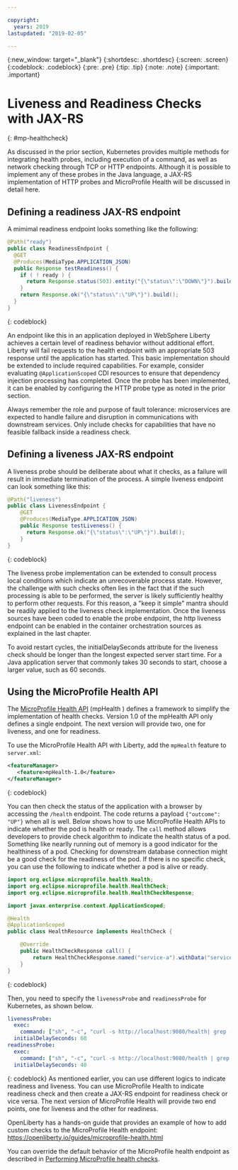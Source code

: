 ```yaml
---

copyright:
  years: 2019
lastupdated: "2019-02-05"

---
```


{:new_window: target="_blank"}
{:shortdesc: .shortdesc}
{:screen: .screen}
{:codeblock: .codeblock}
{:pre: .pre}
{:tip: .tip}
{:note: .note}
{:important: .important}

# Liveness and Readiness Checks with JAX-RS
{: #mp-healthcheck}

As discussed in the prior section, Kubernetes provides multiple methods for integrating health probes, including execution of a command, as well as network checking through TCP or HTTP endpoints. Although it is possible to implement any of these probes in the Java language, a JAX-RS implementation of HTTP probes and MicroProfile Health will be discussed in detail here.

## Defining a readiness JAX-RS endpoint

A mimimal readiness endpoint looks something like the following:

```java
@Path("ready")
public class ReadinessEndpoint {
  @GET
  @Produces(MediaType.APPLICATION_JSON)
  public Response testReadiness() {
    if ( ! ready ) {
      return Response.status(503).entity("{\"status\":\"DOWN\"}").build();
    }
    return Response.ok("{\"status\":\"UP\"}").build();
  }
}
```
{: codeblock}

An endpoint like this in an application deployed in WebSphere Liberty achieves a certain level of readiness behavior without additional effort. Liberty will fail requests to the health endpoint with an appropriate 503 response until the application has started. This basic implementation should be extended to include required capabilities. For example, consider evaluating `@ApplicationScoped` CDI resources to ensure that dependency injection processing has completed. Once the probe has been implemented, it can be enabled by configuring the HTTP probe type as noted in the prior section.

Always remember the role and purpose of fault tolerance: microservices are expected to handle failure and disruption in communications with downstream services. Only include checks for capabilities that have no feasible fallback inside a readiness check.

## Defining a liveness JAX-RS endpoint

A liveness probe should be deliberate about what it checks, as a failure will result in immediate termination of the process. A simple liveness endpoint can look something like this:

```java
@Path("liveness")
public class LivenessEndpoint {
    @GET
    @Produces(MediaType.APPLICATION_JSON)
    public Response testLiveness() {
      return Response.ok("{\"status\":\"UP\"}").build();
    }
}
```
{: codeblock}

The liveness probe implementation can be extended to consult process local conditions which indicate an unrecoverable process state. However, the challenge with such checks often lies in the fact that if the such processing is able to be performed, the server is likely sufficiently healthy to perform other requests. For this reason, a "keep it simple" mantra should be readily applied to the liveness check implementation. Once the liveness sources have been coded to enable the probe endpoint, the http liveness endpoint can be enabled in the container orchestration sources as explained in the last chapter.

To avoid restart cycles, the initialDelaySeconds attribute for the liveness check should be longer than the longest expected server start time. For a Java application server that commonly takes 30 seconds to start, choose a larger value, such as 60 seconds.

## Using the MicroProfile Health API

The [MicroProfile Health API](https://www.ibm.com/support/knowledgecenter/en/SSEQTP_liberty/com.ibm.websphere.wlp.doc/ae/twlp_microprofile_healthcheck.html) (mpHealth ) defines a framework to simplify the implementation of health checks. Version 1.0 of the mpHealth API only defines a single endpoint. The next version will provide two, one for liveness, and one for readiness.

To use the MicroProfile Health API with Liberty, add the `mpHealth` feature to `server.xml`:

```xml
<featureManager>
   <feature>mpHealth-1.0</feature>
</featureManager>
```
{: codeblock}

You can then check the status of the application with a browser by accessing the `/health` endpoint. The code returns a payload `{"outcome": "UP"}` when all is well. Below shows how to use MicroProfile Health APIs to indicate whether the pod is health or ready. The `call` method allows developers to provide check algorithm to indicate the health status of a pod. Something like nearlly running out of memory is a good indicator for the healthiness of a pod. Checking for downstream database connection might be a good check for the readiness of the pod. If there is no specific check, you can use the following to indicate whether a pod is alive or ready.

```java
import org.eclipse.microprofile.health.Health;
import org.eclipse.microprofile.health.HealthCheck;
import org.eclipse.microprofile.health.HealthCheckResponse;

import javax.enterprise.context.ApplicationScoped;

@Health
@ApplicationScoped
public class HealthResource implements HealthCheck {

    @Override
    public HealthCheckResponse call() {
        return HealthCheckResponse.named("service-a").withData("service-a", "ok").up().build();
    }
}
```
{: codeblock}

Then, you need to specify the `livenessProbe` and `readinessProbe` for Kubernetes, as shown below.
```yaml
livenessProbe:
  exec:
    command: ["sh", "-c", "curl -s http://localhost:9080/health| grep -q service-a"]
  initialDelaySeconds: 60
readinessProbe:
  exec:
    command: ["sh", "-c", "curl -s http://localhost:9080/health | grep -q service-a"]
  initialDelaySeconds: 40


```
{: codeblock}
As mentioned earlier, you can use different logics to indicate readiness and liveness. You can use MicroProfile Health to indicate readiness check and then create a JAX-RS endpoint for readiness check or vice versa. The next version of MicroProfile Health will provide two end points, one for liveness and the other for readiness.

OpenLiberty has a hands-on guide that provides an example of how to add custom checks to the MicroProfile Health endpoint: https://openliberty.io/guides/microprofile-health.html

You can override the default behavior of the MicroProfile health endpoint as described in [Performing MicroProfile health checks](https://www.ibm.com/support/knowledgecenter/en/SSEQTP_liberty/com.ibm.websphere.wlp.doc/ae/twlp_microprofile_healthcheck.html).
